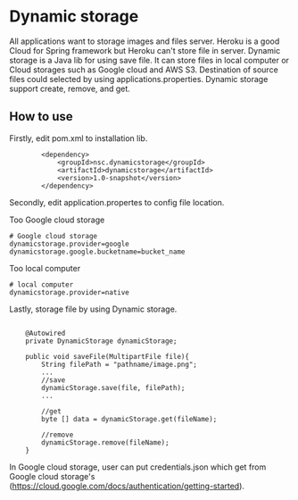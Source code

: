 # Dynamic storage
All applications want to storage images and files server.
Heroku is a good Cloud for Spring framework but Heroku can't store file in server.
Dynamic storage is a Java lib for using save file.
It can store files in local computer or Cloud storages such as Google cloud and AWS S3.
Destination of source files could selected by using applications.properties.
Dynamic storage support create, remove, and get.

## How to use
Firstly, edit pom.xml to installation lib.
```
        <dependency>
            <groupId>nsc.dynamicstorage</groupId>
            <artifactId>dynamicstorage</artifactId>
            <version>1.0-snapshot</version>
        </dependency>
```
Secondly, edit application.propertes to config file location.

Too Google cloud storage
```
# Google cloud storage
dynamicstorage.provider=google
dynamicstorage.google.bucketname=bucket_name
```

Too local computer
```
# local computer
dynamicstorage.provider=native
```

Lastly, storage file by using Dynamic storage.
```

    @Autowired
    private DynamicStorage dynamicStorage;

    public void saveFile(MultipartFile file){
        String filePath = "pathname/image.png";
        ...
        //save
        dynamicStorage.save(file, filePath);
        ...

        //get
        byte [] data = dynamicStorage.get(fileName);

        //remove
        dynamicStorage.remove(fileName);
    }
```

In Google cloud storage, user can put credentials.json which get from Google cloud storage's (https://cloud.google.com/docs/authentication/getting-started).
